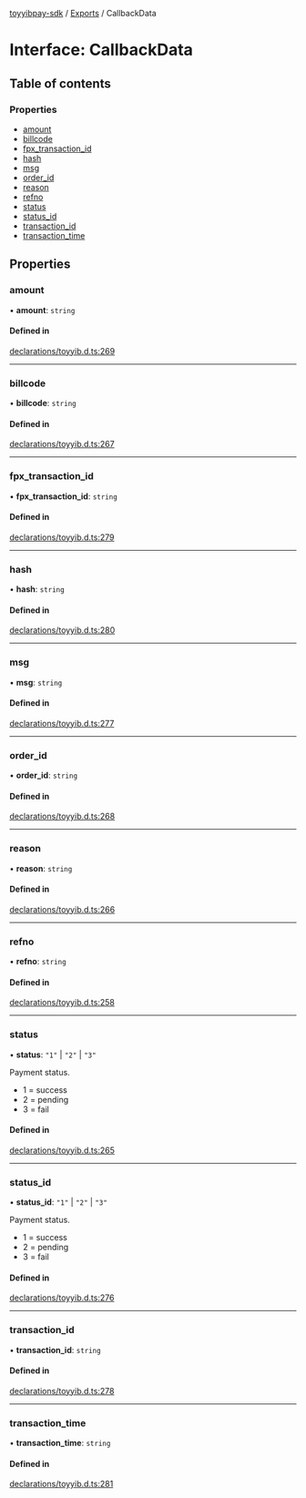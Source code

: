 [toyyibpay-sdk](../README.md) / [Exports](../modules.md) / CallbackData

# Interface: CallbackData

## Table of contents

### Properties

- [amount](CallbackData.md#amount)
- [billcode](CallbackData.md#billcode)
- [fpx\_transaction\_id](CallbackData.md#fpx_transaction_id)
- [hash](CallbackData.md#hash)
- [msg](CallbackData.md#msg)
- [order\_id](CallbackData.md#order_id)
- [reason](CallbackData.md#reason)
- [refno](CallbackData.md#refno)
- [status](CallbackData.md#status)
- [status\_id](CallbackData.md#status_id)
- [transaction\_id](CallbackData.md#transaction_id)
- [transaction\_time](CallbackData.md#transaction_time)

## Properties

### amount

• **amount**: `string`

#### Defined in

[declarations/toyyib.d.ts:269](https://github.com/fadhilx/toyyibpay-sdk-js/blob/ee76517/src/declarations/toyyib.d.ts#L269)

___

### billcode

• **billcode**: `string`

#### Defined in

[declarations/toyyib.d.ts:267](https://github.com/fadhilx/toyyibpay-sdk-js/blob/ee76517/src/declarations/toyyib.d.ts#L267)

___

### fpx\_transaction\_id

• **fpx\_transaction\_id**: `string`

#### Defined in

[declarations/toyyib.d.ts:279](https://github.com/fadhilx/toyyibpay-sdk-js/blob/ee76517/src/declarations/toyyib.d.ts#L279)

___

### hash

• **hash**: `string`

#### Defined in

[declarations/toyyib.d.ts:280](https://github.com/fadhilx/toyyibpay-sdk-js/blob/ee76517/src/declarations/toyyib.d.ts#L280)

___

### msg

• **msg**: `string`

#### Defined in

[declarations/toyyib.d.ts:277](https://github.com/fadhilx/toyyibpay-sdk-js/blob/ee76517/src/declarations/toyyib.d.ts#L277)

___

### order\_id

• **order\_id**: `string`

#### Defined in

[declarations/toyyib.d.ts:268](https://github.com/fadhilx/toyyibpay-sdk-js/blob/ee76517/src/declarations/toyyib.d.ts#L268)

___

### reason

• **reason**: `string`

#### Defined in

[declarations/toyyib.d.ts:266](https://github.com/fadhilx/toyyibpay-sdk-js/blob/ee76517/src/declarations/toyyib.d.ts#L266)

___

### refno

• **refno**: `string`

#### Defined in

[declarations/toyyib.d.ts:258](https://github.com/fadhilx/toyyibpay-sdk-js/blob/ee76517/src/declarations/toyyib.d.ts#L258)

___

### status

• **status**: ``"1"`` \| ``"2"`` \| ``"3"``

Payment status.
* 1 = success
* 2 = pending
* 3 = fail

#### Defined in

[declarations/toyyib.d.ts:265](https://github.com/fadhilx/toyyibpay-sdk-js/blob/ee76517/src/declarations/toyyib.d.ts#L265)

___

### status\_id

• **status\_id**: ``"1"`` \| ``"2"`` \| ``"3"``

Payment status.
* 1 = success
* 2 = pending
* 3 = fail

#### Defined in

[declarations/toyyib.d.ts:276](https://github.com/fadhilx/toyyibpay-sdk-js/blob/ee76517/src/declarations/toyyib.d.ts#L276)

___

### transaction\_id

• **transaction\_id**: `string`

#### Defined in

[declarations/toyyib.d.ts:278](https://github.com/fadhilx/toyyibpay-sdk-js/blob/ee76517/src/declarations/toyyib.d.ts#L278)

___

### transaction\_time

• **transaction\_time**: `string`

#### Defined in

[declarations/toyyib.d.ts:281](https://github.com/fadhilx/toyyibpay-sdk-js/blob/ee76517/src/declarations/toyyib.d.ts#L281)
